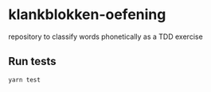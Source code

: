 # klankblokken-oefening

repository to classify words phonetically as a TDD exercise

## Run tests

```
yarn test
```
